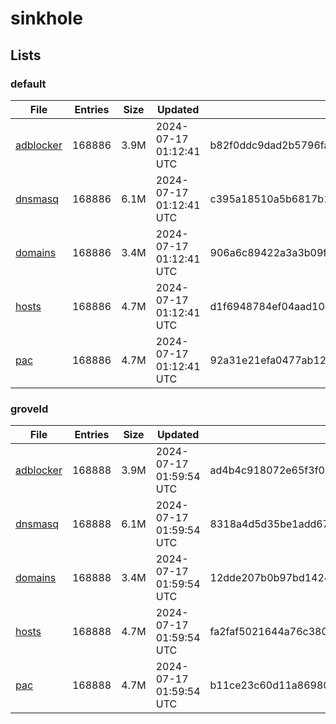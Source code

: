 # sinkhole

## Lists

### default

|File|Entries|Size|Updated|Hash|
|-|-|-|-|-|
|[adblocker](https://raw.githubusercontent.com/groveld/sinkhole/lists/default/adblocker.txt)|168886|3.9M|2024-07-17 01:12:41 UTC|b82f0ddc9dad2b5796fa7ca655037eae7b8c291ba29e754374225b004cbec706|
|[dnsmasq](https://raw.githubusercontent.com/groveld/sinkhole/lists/default/dnsmasq.txt)|168886|6.1M|2024-07-17 01:12:41 UTC|c395a18510a5b6817b1bccc9b37bda8387e439b7947db1496a91e6b2a4eeab14|
|[domains](https://raw.githubusercontent.com/groveld/sinkhole/lists/default/domains.txt)|168886|3.4M|2024-07-17 01:12:41 UTC|906a6c89422a3a3b09f9e1432b507f7a49d2b7ce60c4ac0a5ab3efb72fdaf5fb|
|[hosts](https://raw.githubusercontent.com/groveld/sinkhole/lists/default/hosts.txt)|168886|4.7M|2024-07-17 01:12:41 UTC|d1f6948784ef04aad10db8f286c5f4d87fc335dae4b440474fc9ebe9ff13b27a|
|[pac](https://raw.githubusercontent.com/groveld/sinkhole/lists/default/pac.txt)|168886|4.7M|2024-07-17 01:12:41 UTC|92a31e21efa0477ab1230a81b264633facbd8a72626f9186f84ed6a125a7aac2|

### groveld

|File|Entries|Size|Updated|Hash|
|-|-|-|-|-|
|[adblocker](https://raw.githubusercontent.com/groveld/sinkhole/lists/groveld/adblocker.txt)|168888|3.9M|2024-07-17 01:59:54 UTC|ad4b4c918072e65f3f0893bc3989168c40d5217b470875acbe2dc3236aff18a0|
|[dnsmasq](https://raw.githubusercontent.com/groveld/sinkhole/lists/groveld/dnsmasq.txt)|168888|6.1M|2024-07-17 01:59:54 UTC|8318a4d5d35be1add671f00cb3226835856f6d517637d757744f3ac07c9bb578|
|[domains](https://raw.githubusercontent.com/groveld/sinkhole/lists/groveld/domains.txt)|168888|3.4M|2024-07-17 01:59:54 UTC|12dde207b0b97bd142400a7a4db997cd81a481f2f588bd9e4e8e9dd176bf89a4|
|[hosts](https://raw.githubusercontent.com/groveld/sinkhole/lists/groveld/hosts.txt)|168888|4.7M|2024-07-17 01:59:54 UTC|fa2faf5021644a76c38062cfe6805f4c0119a3445e5784cdde55d6baa98e658d|
|[pac](https://raw.githubusercontent.com/groveld/sinkhole/lists/groveld/pac.txt)|168888|4.7M|2024-07-17 01:59:54 UTC|b11ce23c60d11a8698095bf11548da6d14c6d7983b98f3725f7914788ab4f36a|
